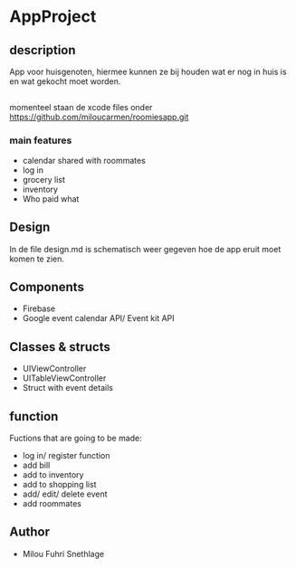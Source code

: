 # AppProject
## description
App voor huisgenoten, hiermee kunnen ze bij houden wat er nog in huis is en wat gekocht moet worden.

##
momenteel staan de xcode files onder https://github.com/miloucarmen/roomiesapp.git

### main features
* calendar shared with roommates
* log in 
* grocery list
* inventory
* Who paid what

## Design
In de file design.md is schematisch weer gegeven hoe de app eruit moet komen te zien.

## Components
* Firebase
* Google event calendar API/ Event kit API

## Classes & structs
* UIViewController
* UITableViewController
* Struct with event details


## function
Fuctions that are going to be made:
* log in/ register function
* add bill
* add to inventory
* add to shopping list
* add/ edit/ delete event
* add roommates

## Author
* Milou Fuhri Snethlage
